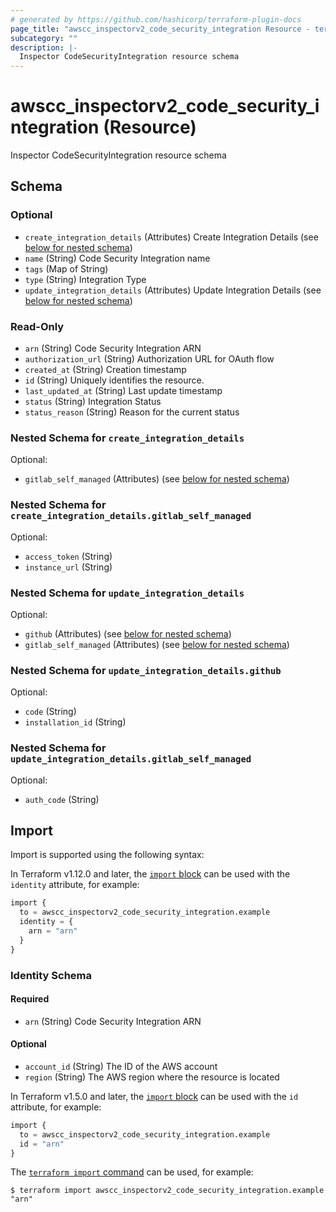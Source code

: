```yaml
---
# generated by https://github.com/hashicorp/terraform-plugin-docs
page_title: "awscc_inspectorv2_code_security_integration Resource - terraform-provider-awscc"
subcategory: ""
description: |-
  Inspector CodeSecurityIntegration resource schema
---
```


# awscc_inspectorv2_code_security_integration (Resource)

Inspector CodeSecurityIntegration resource schema



<!-- schema generated by tfplugindocs -->
## Schema

### Optional

- `create_integration_details` (Attributes) Create Integration Details (see [below for nested schema](#nestedatt--create_integration_details))
- `name` (String) Code Security Integration name
- `tags` (Map of String)
- `type` (String) Integration Type
- `update_integration_details` (Attributes) Update Integration Details (see [below for nested schema](#nestedatt--update_integration_details))

### Read-Only

- `arn` (String) Code Security Integration ARN
- `authorization_url` (String) Authorization URL for OAuth flow
- `created_at` (String) Creation timestamp
- `id` (String) Uniquely identifies the resource.
- `last_updated_at` (String) Last update timestamp
- `status` (String) Integration Status
- `status_reason` (String) Reason for the current status

<a id="nestedatt--create_integration_details"></a>
### Nested Schema for `create_integration_details`

Optional:

- `gitlab_self_managed` (Attributes) (see [below for nested schema](#nestedatt--create_integration_details--gitlab_self_managed))

<a id="nestedatt--create_integration_details--gitlab_self_managed"></a>
### Nested Schema for `create_integration_details.gitlab_self_managed`

Optional:

- `access_token` (String)
- `instance_url` (String)



<a id="nestedatt--update_integration_details"></a>
### Nested Schema for `update_integration_details`

Optional:

- `github` (Attributes) (see [below for nested schema](#nestedatt--update_integration_details--github))
- `gitlab_self_managed` (Attributes) (see [below for nested schema](#nestedatt--update_integration_details--gitlab_self_managed))

<a id="nestedatt--update_integration_details--github"></a>
### Nested Schema for `update_integration_details.github`

Optional:

- `code` (String)
- `installation_id` (String)


<a id="nestedatt--update_integration_details--gitlab_self_managed"></a>
### Nested Schema for `update_integration_details.gitlab_self_managed`

Optional:

- `auth_code` (String)

## Import

Import is supported using the following syntax:

In Terraform v1.12.0 and later, the [`import` block](https://developer.hashicorp.com/terraform/language/import) can be used with the `identity` attribute, for example:

```terraform
import {
  to = awscc_inspectorv2_code_security_integration.example
  identity = {
    arn = "arn"
  }
}
```

<!-- schema generated by tfplugindocs -->
### Identity Schema

#### Required

- `arn` (String) Code Security Integration ARN

#### Optional

- `account_id` (String) The ID of the AWS account
- `region` (String) The AWS region where the resource is located

In Terraform v1.5.0 and later, the [`import` block](https://developer.hashicorp.com/terraform/language/import) can be used with the `id` attribute, for example:

```terraform
import {
  to = awscc_inspectorv2_code_security_integration.example
  id = "arn"
}
```

The [`terraform import` command](https://developer.hashicorp.com/terraform/cli/commands/import) can be used, for example:

```shell
$ terraform import awscc_inspectorv2_code_security_integration.example "arn"
```
